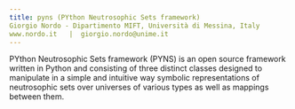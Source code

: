```yaml
---
title: pyns (PYthon Neutrosophic Sets framework)
Giorgio Nordo - Dipartimento MIFT, Università di Messina, Italy
www.nordo.it   |  giorgio.nordo@unime.it 
---
```

PYthon Neutrosophic Sets framework (PYNS) is an open source framework written in Python and consisting of three distinct classes designed to manipulate in a simple and intuitive way symbolic representations of neutrosophic sets over universes of various types as well as mappings between them.
